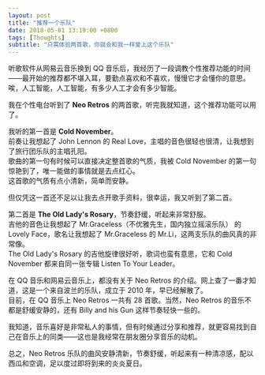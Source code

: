 ```yaml
---
layout: post
title: "推荐一个乐队"
date: 2018-05-01 13:19:00 +0800
tags: [Thoughts]
subtitle: "只需体验两首歌，你就会和我一样爱上这个乐队"
---
```

听歌软件从网易云音乐换到 QQ 音乐后，我经历了一段调教个性推荐功能的时间——最开始的推荐都不堪入耳，要勤点喜欢和不喜欢，慢慢它才会懂你的意思。   
唉，人工智能，人工智能，有多少人工才会有多少智能。

我在个性电台听到了 **Neo Retros** 的两首歌，听完我就知道，这个推荐功能可以用了。 

我听的第一首是 **Cold November**。  
前奏让我想起了 John Lennon 的 Real Love，主唱的音色很轻也很清，让我想到了旅行团乐队的主唱孔阳。   
歌曲的第一句有时候可以直接决定整首歌的气质，我被 Cold November 的第一句惊艳到了，唯一能做的事情就是去点红心。  
这首歌的气质有点小清新，简单而安静。 

但仅凭这一首还不足以让我去点开歌手资料，很幸运，我又听到了第二首。

第二首是 **The Old Lady's Rosary**，节奏舒缓，听起来非常舒服。   
吉他的音色让我想起了 Mr.Graceless（不优雅先生，国内独立摇滚乐队） 的 Lovely Face，歌名让我想起了 Mr.Graceless 的 Mr.Li，这两支乐队的曲风真的非常像。  
The Old Lady's Rosary 的吉他旋律很好听，歌词也蛮有意思，它和 Cold November 都来自同一张专辑 Listen To Your Leader。



在 QQ 音乐和网易云音乐上，都没有关于 Neo Retros 的介绍。网上查了一番才知道，这是一个来自波兰的乐队，成立于 2010 年，早已经解散了。   
目前，在 QQ 音乐上 Neo Retros 一共有 28 首歌。当然，Neo Retros 的音乐不都是舒缓安静的，还有 Billy and his Gun 这样节奏轻快一些的。 


我知道，音乐喜好是非常私人的事情，但有时候通过分享和推荐，就更容易找到自己在音乐上的同类——这也是我经常在朋友圈分享音乐的动机。

总之，Neo Retros 乐队的曲风安静清新，节奏舒缓，听起来有一种清凉感，配以西瓜和空调，足以度过即将到来的炎炎夏日。
